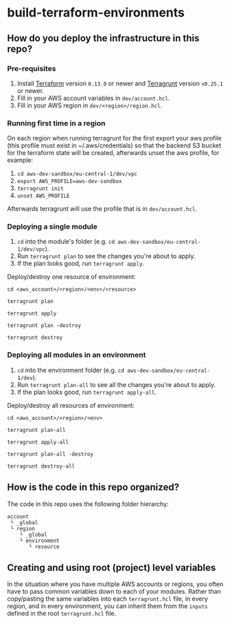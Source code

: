 # build-terraform-environments

## How do you deploy the infrastructure in this repo?

### Pre-requisites

1. Install [Terraform](https://www.terraform.io/) version `0.13.0` or newer and
   [Terragrunt](https://github.com/gruntwork-io/terragrunt) version `v0.25.1` or newer.
1. Fill in your AWS account variables in `dev/account.hcl`.
1. Fill in your AWS region in `dev/<region>/region.hcl`.

### Running first time in a region
On each region when running terragrunt for the first export your aws profile (this profile must exist in ~/.aws/credentials) so that the backend S3 bucket for the terraform state will be created, afterwards unset the aws profile, for example:
1. `cd aws-dev-sandbox/eu-central-1/dev/vpc`
1. `export AWS_PROFILE=aws-dev-sandbox`
1. `terragrunt init`
1. `unset AWS_PROFILE`

Afterwards terragrunt will use the profile that is in `dev/account.hcl`.

### Deploying a single module

1. `cd` into the module's folder (e.g. `cd aws-dev-sandbox/eu-central-1/dev/vpc`).
1. Run `terragrunt plan` to see the changes you're about to apply.
1. If the plan looks good, run `terragrunt apply`.

Deploy/destroy one resource of environment:

`cd <aws_account>/<region>/<env>/<resource>`

`terragrunt plan`

`terragrunt apply`

`terragrunt plan -destroy`

`terragrunt destroy`

### Deploying all modules in an environment

1. `cd` into the environment folder (e.g. `cd aws-dev-sandbox/eu-central-1/dev`).
1. Run `terragrunt plan-all` to see all the changes you're about to apply.
1. If the plan looks good, run `terragrunt apply-all`.

Deploy/destroy all resources of environment:

`cd <aws_account>/<region>/<env>`

`terragrunt plan-all`

`terragrunt apply-all`

`terragrunt plan-all -destroy`

`terragrunt destroy-all`

## How is the code in this repo organized?

The code in this repo uses the following folder hierarchy:

```
account
 └ _global
 └ region
    └ _global
    └ environment
       └ resource
```

## Creating and using root (project) level variables

In the situation where you have multiple AWS accounts or regions, you often have to pass common variables down to each
of your modules. Rather than copy/pasting the same variables into each `terragrunt.hcl` file, in every region, and in
every environment, you can inherit them from the `inputs` defined in the root `terragrunt.hcl` file.
